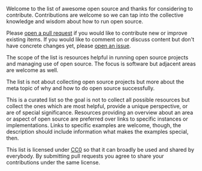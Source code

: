 Welcome to the list of awesome open source and thanks for considering to contribute. Contributions are welcome so we can tap into the collective knowledge and wisdom about how to run open source.

Please [open a pull request](https://github.com/cornelius/awesome-open-source/pulls) if you would like to contribute new or improve existing items. If you would like to comment on or discuss content but don't have concrete changes yet, please [open an issue](https://github.com/cornelius/awesome-open-source/issues).

The scope of the list is resources helpful in running open source projects and managing use of open source. The focus is software but adjacent areas are welcome as well.

The list is not about collecting open source projects but more about the meta topic of why and how to do open source successfully.

This is a curated list so the goal is not to collect all possible resources but collect the ones which are most helpful, provide a unique perspective, or are of special significance. Resources providing an overview about an area or aspect of open source are preferred over links to specific instances or implementations. Links to specific examples are welcome, though, the description should include information what makes the examples special, then.

This list is licensed under [CC0](https://creativecommons.org/publicdomain/zero/1.0/) so that it can broadly be used and shared by everybody. By submitting pull requests you agree to share your contributions under the same license.
